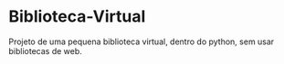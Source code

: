 # Biblioteca-Virtual
Projeto de uma pequena biblioteca virtual, dentro do python, sem usar bibliotecas de web.
